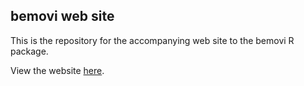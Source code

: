 ## bemovi web site

This is the repository for the accompanying web site to the bemovi R package.

View the website [here](http://pennekampster.github.io/bemovi).